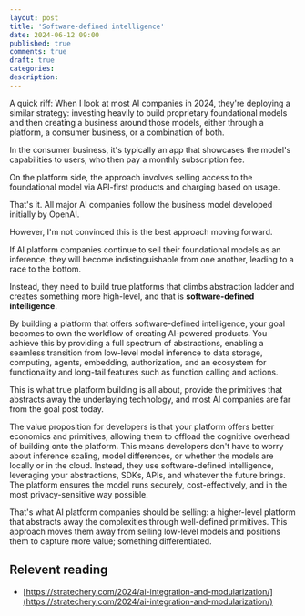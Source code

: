 ```yaml
---
layout: post
title: 'Software-defined intelligence'
date: 2024-06-12 09:00
published: true
comments: true
draft: true
categories:
description:
---
```


A quick riff: When I look at most AI companies in 2024, they're deploying a similar strategy: investing heavily to build proprietary foundational models and then creating a business around those models, either through a platform, a consumer business, or a combination of both.

In the consumer business, it's typically an app that showcases the model's capabilities to users, who then pay a monthly subscription fee.

On the platform side, the approach involves selling access to the foundational model via API-first products and charging based on usage.

That's it. All major AI companies follow the business model developed initially by OpenAI.

However, I'm not convinced this is the best approach moving forward.

If AI platform companies continue to sell their foundational models as an inference, they will become indistinguishable from one another, leading to a race to the bottom.

Instead, they need to build true platforms that climbs abstraction ladder and creates something more high-level, and that is **software-defined intelligence**.

By building a platform that offers software-defined intelligence, your goal becomes to own the workflow of creating AI-powered products. You achieve this by providing a full spectrum of abstractions, enabling a seamless transition from low-level model inference to data storage, computing, agents, embedding, authorization, and an ecosystem for functionality and long-tail features such as function calling and actions.

This is what true platform building is all about, provide the primitives that abstracts away the underlaying technology, and most AI companies are far from the goal post today.

The value proposition for developers is that your platform offers better economics and primitives, allowing them to offload the cognitive overhead of building onto the platform. This means developers don't have to worry about inference scaling, model differences, or whether the models are locally or in the cloud. Instead, they use software-defined intelligence, leveraging your abstractions, SDKs, APIs, and whatever the future brings. The platform ensures the model runs securely, cost-effectively, and in the most privacy-sensitive way possible.

That's what AI platform companies should be selling: a higher-level platform that abstracts away the complexities through well-defined primitives. This approach moves them away from selling low-level models and positions them to capture more value; something differentiated.

## Relevent reading

- [https://stratechery.com/2024/ai-integration-and-modularization/](https://stratechery.com/2024/ai-integration-and-modularization/)
